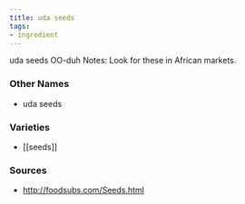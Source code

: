 ```yaml
---
title: uda seeds
tags:
- ingredient
---
```

uda seeds OO-duh Notes: Look for these in African markets.

### Other Names

* uda seeds

### Varieties

* [[seeds]]

### Sources
* http://foodsubs.com/Seeds.html
